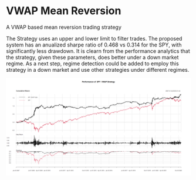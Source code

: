 # VWAP Mean Reversion
 A VWAP based mean reversion trading strategy 

The Strategy uses an upper and lower limit to filter trades. The proposed system has an anualized sharpe ratio of 0.468 vs 0.314 for the SPY, with significantly less drawdown. It is clearn from the performance analytics that the strategy, given these parameters, does better under a down market regime. As a next step, regime detection could be added to employ this strategy in a down market and use other strategies under different regimes. 


![alt text](https://github.com/0zean/VWAP-Mean-Reversion/blob/main/PnL.png)

